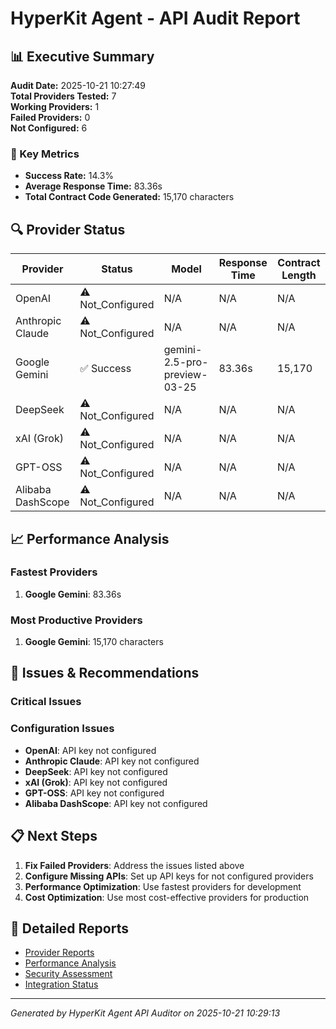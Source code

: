 # HyperKit Agent - API Audit Report

## 📊 Executive Summary

**Audit Date:** 2025-10-21 10:27:49  
**Total Providers Tested:** 7  
**Working Providers:** 1  
**Failed Providers:** 0  
**Not Configured:** 6  

### 🎯 Key Metrics
- **Success Rate:** 14.3%
- **Average Response Time:** 83.36s
- **Total Contract Code Generated:** 15,170 characters

## 🔍 Provider Status

| Provider | Status | Model | Response Time | Contract Length |
|----------|--------|-------|---------------|-----------------|
| OpenAI | ⚠️ Not_Configured | N/A | N/A | N/A |
| Anthropic Claude | ⚠️ Not_Configured | N/A | N/A | N/A |
| Google Gemini | ✅ Success | gemini-2.5-pro-preview-03-25 | 83.36s | 15,170 |
| DeepSeek | ⚠️ Not_Configured | N/A | N/A | N/A |
| xAI (Grok) | ⚠️ Not_Configured | N/A | N/A | N/A |
| GPT-OSS | ⚠️ Not_Configured | N/A | N/A | N/A |
| Alibaba DashScope | ⚠️ Not_Configured | N/A | N/A | N/A |

## 📈 Performance Analysis

### Fastest Providers
1. **Google Gemini**: 83.36s

### Most Productive Providers
1. **Google Gemini**: 15,170 characters

## 🚨 Issues & Recommendations

### Critical Issues

### Configuration Issues
- **OpenAI**: API key not configured
- **Anthropic Claude**: API key not configured
- **DeepSeek**: API key not configured
- **xAI (Grok)**: API key not configured
- **GPT-OSS**: API key not configured
- **Alibaba DashScope**: API key not configured

## 📋 Next Steps

1. **Fix Failed Providers**: Address the issues listed above
2. **Configure Missing APIs**: Set up API keys for not configured providers
3. **Performance Optimization**: Use fastest providers for development
4. **Cost Optimization**: Use most cost-effective providers for production

## 📁 Detailed Reports

- [Provider Reports](model-tests/)
- [Performance Analysis](performance/)
- [Security Assessment](security/)
- [Integration Status](integration/)

---
*Generated by HyperKit Agent API Auditor on 2025-10-21 10:29:13*

